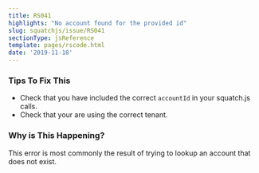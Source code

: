 ```yaml
---
title: RS041
highlights: "No account found for the provided id"
slug: squatchjs/issue/RS041
sectionType: jsReference
template: pages/rscode.html
date: '2019-11-18'
---
```


### Tips To Fix This

 - Check that you have included the correct `accountId` in your squatch.js calls.
 - Check that your are using the correct tenant.

### Why is This Happening?

This error is most commonly the result of trying to lookup an account that does not exist.

